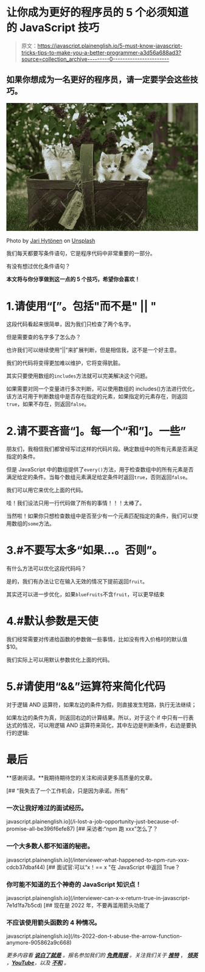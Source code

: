 # 让你成为更好的程序员的 5 个必须知道的 JavaScript 技巧

> 原文：<https://javascript.plainenglish.io/5-must-know-javascript-tricks-tips-to-make-you-a-better-programmer-a3d56a688ad3?source=collection_archive---------0----------------------->

## 如果你想成为一名更好的程序员，请一定要学会这些技巧。

![](img/13bff9f747622ce341d6cee7ead7c25f.png)

Photo by [Jari Hytönen](https://unsplash.com/@jarispics?utm_source=medium&utm_medium=referral) on [Unsplash](https://unsplash.com?utm_source=medium&utm_medium=referral)

我们每天都要写条件语句，它是程序代码中非常重要的一部分。

有没有想过优化条件语句？

**本文将与你分享做到这一点的 5 个技巧，希望你会喜欢！**

# 1.请使用“[”。包括"而不是" || "

这段代码看起来很简单，因为我们只检查了两个名字。

但是需要查的名字多了怎么办？

也许我们可以继续使用“||”来扩展判断，但是相信我，这不是一个好主意。

我们的代码将变得更加难以维护，它将变得肮脏。

其实只要使用数组的`includes`方法就可以完美解决这个问题。

如果需要对同一个变量进行多次判断，可以使用数组的 includes()方法进行优化，该方法可用于判断数组中是否存在指定的元素，如果指定的元素存在，则返回`true`，如果不存在，则返回`false`。

# 2.请不要吝啬“]。每一个“和”]。一些”

朋友们，我相信我们都曾经写过这样的代码片段。确定数组中的所有元素是否满足指定的条件。

但是 JavaScript 中的数组提供了`every()`方法，用于检查数组中的所有元素是否满足给定的条件。当每个数组元素满足给定条件时返回`true`，否则返回`false`。

我们可以用它来优化上面的代码。

哇！我们设法只用一行代码做了所有的事情！！！太棒了。

当然啦！如果你只想检查数组中是否至少有一个元素匹配指定的条件，我们可以使用数组的`some`方法。

# 3.#不要写太多“如果…。否则”。

有什么方法可以优化这段代码吗？

是的，我们有办法让它在输入无效的情况下提前返回`fruit`。

其实还可以进一步优化，如果`blueFruits`不含`fruit`，可以更早结束

# 4.#默认参数是天使

我们经常需要对传递给函数的参数做一些事情，比如没有传入价格时的默认值$10。

我们实际上可以用默认参数优化上面的代码。

# 5.#请使用“&&”运算符来简化代码

对于逻辑 AND 运算符，如果左边的条件为假，则直接发生短路，执行无法继续；

如果左边的条件为真，则返回右边的计算结果。所以，对于这个 if 中只有一行表达式的情况，可以用逻辑 AND 运算符来简化，其中左边是判断条件，右边是要执行的逻辑:

# 最后

**感谢阅读。**我期待期待您的关注和阅读更多高质量的文章。

[](/i-lost-a-job-opportunity-just-because-of-promise-all-be396f6efe87) [## “我失去了一个工作机会，只是因为承诺。所有”

### 一次让我好难过的面试经历。

javascript.plainenglish.io](/i-lost-a-job-opportunity-just-because-of-promise-all-be396f6efe87) [](/interviewer-what-happened-to-npm-run-xxx-cdcb37dbaf44) [## 采访者:“npm 跑 xxx”怎么了？

### 一个大多数人都不知道的秘密。

javascript.plainenglish.io](/interviewer-what-happened-to-npm-run-xxx-cdcb37dbaf44) [](/interviewer-can-x-x-return-true-in-javascript-7e1d1fa7b5cd) [## 面试官:可以“x！== x "在 JavaScript 中返回 True？

### 你可能不知道的五个神奇的 JavaScript 知识点！

javascript.plainenglish.io](/interviewer-can-x-x-return-true-in-javascript-7e1d1fa7b5cd) [](/its-2022-don-t-abuse-the-arrow-function-anymore-905862a9c668) [## 现在是 2022 年，不要再滥用箭头功能了

### 不应该使用箭头函数的 4 种情况。

javascript.plainenglish.io](/its-2022-don-t-abuse-the-arrow-function-anymore-905862a9c668) 

*更多内容看* [***说白了就是***](https://plainenglish.io/) *。报名参加我们的* [***免费周报***](http://newsletter.plainenglish.io/) *。关注我们关于* [***推特***](https://twitter.com/inPlainEngHQ) ， [***领英***](https://www.linkedin.com/company/inplainenglish/) *，*[***YouTube***](https://www.youtube.com/channel/UCtipWUghju290NWcn8jhyAw)*，以及* [***不和***](https://discord.gg/GtDtUAvyhW) *。*